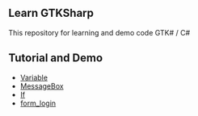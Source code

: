 ## Learn GTKSharp
This repository for learning and demo code GTK# / C#

## Tutorial and Demo
* [Variable](https://github.com/devilscream/learn_gtksharp/tree/master/Variable)
* [MessageBox](https://github.com/devilscream/learn_gtksharp/tree/master/MessageBox)
* [If](https://github.com/devilscream/learn_gtksharp/tree/master/If)
* [form_login](https://github.com/devilscream/learn_gtksharp/tree/master/form_login)
